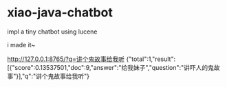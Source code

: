 # xiao-java-chatbot
impl a tiny chatbot using lucene

i made it~

http://127.0.0.1:8765/?q=讲个鬼故事给我听
{"total":1,"result":[{"score":0.13537501,"doc":9,"answer":"给我妹子","question":"讲吓人的鬼故事"}],"q":"讲个鬼故事给我听"}